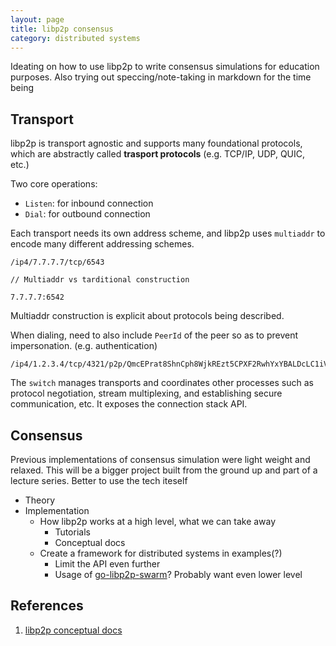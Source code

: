 ```yaml
---
layout: page
title: libp2p consensus
category: distributed systems
---
```


<p class="message">
  Ideating on how to use libp2p to write consensus simulations for education purposes. Also trying out speccing/note-taking in markdown for the time being
</p>

## Transport 

libp2p is transport agnostic and supports many foundational protocols, which are abstractly called **trasport protocols** (e.g. TCP/IP, UDP, QUIC, etc.)

Two core operations:
* `Listen`: for inbound connection
* `Dial`: for outbound connection

Each transport needs its own address scheme, and libp2p uses `multiaddr` to encode many different addressing schemes.

```
/ip4/7.7.7.7/tcp/6543

// Multiaddr vs tarditional construction

7.7.7.7:6542
```

Multiaddr construction is explicit about protocols being described.

When dialing, need to also include `PeerId` of the peer so as to prevent impersonation. (e.g. authentication)

```
/ip4/1.2.3.4/tcp/4321/p2p/QmcEPrat8ShnCph8WjkREzt5CPXF2RwhYxYBALDcLC1iV6
```

The `switch` manages transports and coordinates other processes such as protocol negotiation, stream multiplexing, and establishing secure communication, etc. It exposes the connection stack API.

## Consensus 

Previous implementations of consensus simulation were light weight and relaxed. This will be a bigger project built from the ground up and part of a lecture series. Better to use the tech iteself

* Theory
* Implementation
  * How libp2p works at a high level, what we can take away
    * Tutorials
    * Conceptual docs
  * Create a framework for distributed systems in examples(?)
    * Limit the API even further 
    * Usage of [go-libp2p-swarm](https://github.com/libp2p/go-libp2p-swarm)? Probably want even lower level
  

## References

1. [libp2p conceptual docs](https://docs.libp2p.io/concepts)
